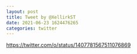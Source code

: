 ```yaml
--- 
layout: post 
title: Tweet by @XellirkST 
date: 2021-06-23 1624476265 
categories: twitter 
--- 
```

https://twitter.com/o/status/1407781567511076869
